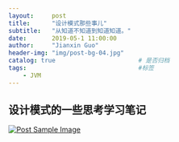 ```yaml
---
layout:     post
title:      "设计模式那些事儿"
subtitle:   "从知道不知道到知道知道。"
date:       2019-05-1 11:00:00
author:     "Jianxin Guo"
header-img: "img/post-bg-04.jpg"
catalog: true                       # 是否归档
tags:                               #标签
    - JVM
--- 
```

## 设计模式的一些思考学习笔记

<a href="#">
    <img src="{{ site.baseurl }}/img/designPatterns1.jpg" alt="Post Sample Image">
</a>